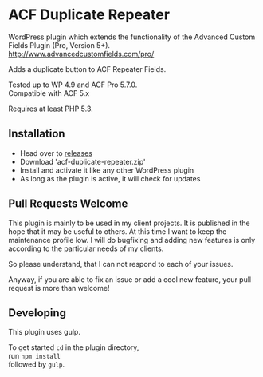 ACF Duplicate Repeater
======================

WordPress plugin which extends the functionality of the Advanced Custom Fields Plugin (Pro, Version 5+).  
http://www.advancedcustomfields.com/pro/

Adds a duplicate button to ACF Repeater Fields.

Tested up to WP 4.9 and ACF Pro 5.7.0.  
Compatible with ACF 5.x

Requires at least PHP 5.3.


Installation
------------
 - Head over to [releases](../../releases)
 - Download 'acf-duplicate-repeater.zip'
 - Install and activate it like any other WordPress plugin
 - As long as the plugin is active, it will check for updates


Pull Requests Welcome
---------------------
This plugin is mainly to be used in my client projects. It is published in the hope that it may be useful to others.
At this time I want to keep the maintenance profile low.
I will do bugfixing and adding new features is only according to the particular needs of my clients.

So please understand, that I can not respond to each of your issues.

Anyway, if you are able to fix an issue or add a cool new feature, your pull request is more than welcome!


Developing
----------
This plugin uses gulp.

To get started `cd` in the plugin directory,  
run `npm install`  
followed by `gulp`.
